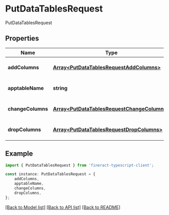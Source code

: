 # PutDataTablesRequest

PutDataTablesRequest

## Properties

Name | Type | Description | Notes
------------ | ------------- | ------------- | -------------
**addColumns** | [**Array&lt;PutDataTablesRequestAddColumns&gt;**](PutDataTablesRequestAddColumns.md) |  | [optional] [default to undefined]
**apptableName** | **string** |  | [optional] [default to undefined]
**changeColumns** | [**Array&lt;PutDataTablesRequestChangeColumns&gt;**](PutDataTablesRequestChangeColumns.md) |  | [optional] [default to undefined]
**dropColumns** | [**Array&lt;PutDataTablesRequestDropColumns&gt;**](PutDataTablesRequestDropColumns.md) |  | [optional] [default to undefined]

## Example

```typescript
import { PutDataTablesRequest } from 'fineract-typescript-client';

const instance: PutDataTablesRequest = {
    addColumns,
    apptableName,
    changeColumns,
    dropColumns,
};
```

[[Back to Model list]](../README.md#documentation-for-models) [[Back to API list]](../README.md#documentation-for-api-endpoints) [[Back to README]](../README.md)
